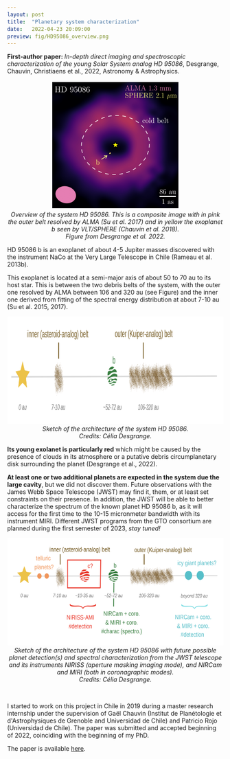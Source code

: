 ```yaml
---
layout: post
title:  "Planetary system characterization"
date:   2022-04-23 20:09:00
preview: fig/HD95086_overview.png
---
```



<b> First-author paper: </b> <i> In-depth direct imaging and spectroscopic characterization of the young Solar System analog HD 95086</i>,  Desgrange, Chauvin, Christiaens et al., 2022, Astronomy & Astrophysics. 


<p align="center">
<img src="/fig/HD95086_overview.png" width="300" height="300">
<br> <i> Overview of the system HD 95086. This is a composite image with in pink the outer belt resolved by ALMA (Su et al. 2017) and in yellow the exoplanet b seen by VLT/SPHERE (Chauvin et al. 2018). <br> Figure from Desgrange et al. 2022. </i> <br>
</p>


HD 95086 b is an exoplanet of about 4-5 Jupiter masses discovered with the instrument NaCo at the Very Large Telescope in Chile (Rameau et al. 2013b).

This exoplanet is located at a semi-major axis of about 50 to 70 au to its host star. This is between the two debris belts of the system, with the outer one resolved by ALMA between 106 and 320 au (see Figure) and the inner one derived from fitting of the spectral energy distribution at about 7-10 au (Su et al. 2015, 2017).  


<p align="center">
<img src="/fig/fig_HD95086_sketch_architecture.png" height="250">
<br> <i> Sketch of the  architecture of the system HD 95086.  <br> Credits: Célia Desgrange. </i> <br>
</p>

<b>Its young exolanet is particularly red</b> which might be caused by the presence of clouds in its atmosphere or a putative debris circumplanetary disk surrounding the planet (Desgrange et al., 2022).


<b> At least one or two additional planets are expected in the system due the large cavity</b>, but we did not discover them. Future observations with the James Webb Space Telescope (JWST) may find it, them, or at least set constraints on their presence. In addition, the JWST will be able to better characterize the spectrum of the known planet HD 95086 b, as it will access for the first time to the 10-15 micronmeter bandwidth with its instrument MIRI. Different JWST programs from the GTO consortium are planned during the first semester of 2023, <i> stay tuned!</i>

<p align="center">
<img src="/fig/fig_HD95086_sketch_architecture_ext.png" height="250">
<br> <i> Sketch of the architecture of the system HD 95086 with future possible planet detection(s) and spectral characterization from the JWST telescope and its instruments NIRISS (aperture masking imaging mode), and NIRCam and MIRI (both in coronagraphic modes).   <br> Credits: Célia Desgrange. </i> <br>
</p>
<br> 


I started to work on this project in Chile in 2019 during a master research internship under the supervision of Gaël Chauvin (Institut de Planétologie et d'Astrophysiques de Grenoble and Universidad de Chile) and Patricio Rojo (Universidad de Chile). 
The paper was submitted and accepted beginning of 2022, coinciding with the beginning of my PhD. 


The paper is available <a href="https://ui.adsabs.harvard.edu/search/p_=0&q=%20%20author%3A%22%5Esu%22%20%20abs%3A%2295086%22&sort=date%20desc%2C%20bibcode%20desc
">here</a>.
